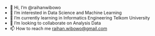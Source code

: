 - 👋 Hi, I’m @raihanwibowo
- 👀 I’m interested in Data Science and Machine Learning
- 🌱 I’m currently learning in Informatics Engineering Telkom University
- 💞️ I’m looking to collaborate on Analysis Data
- 📫 How to reach me raihan.wibowo@gmail.com

<!---
raihanwibowo/raihanwibowo is a ✨ special ✨ repository because its `README.md` (this file) appears on your GitHub profile.
You can click the Preview link to take a look at your changes.
--->
